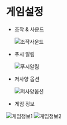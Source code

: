 # 게임설정

 * 조작 & 사운드

     ![조작사운드](https://user-images.githubusercontent.com/43487873/47961699-623ef280-e053-11e8-9d45-ac180e35fd50.png)

  * 푸시 알림

    ![푸시알림](https://user-images.githubusercontent.com/43487873/47961700-62d78900-e053-11e8-84fb-7d11df409570.png)


  * 저사양 옵션

    ![저사양옵션](https://user-images.githubusercontent.com/43487873/47961702-6703a680-e053-11e8-84b4-fdeac8f33bab.png)

  * 게임 정보

  ![게임정보1](https://user-images.githubusercontent.com/43487873/47961703-679c3d00-e053-11e8-8547-421e322049e5.png)
  ![게임정보2](https://user-images.githubusercontent.com/43487873/47961705-68cd6a00-e053-11e8-8089-00d7775e92fb.png)
  
